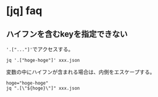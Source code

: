 # [jq] faq


ハイフンを含むkeyを指定できない
-------------------------------

`'.["..."]'`でアクセスする。

```
jq '.["hoge-hoge"]' xxx.json
```

変数の中にハイフンが含まれる場合は、内側をエスケープする。

```
hoge="hoge-hoge"
jq ".[\"${hoge}\"]" xxx.json
```
